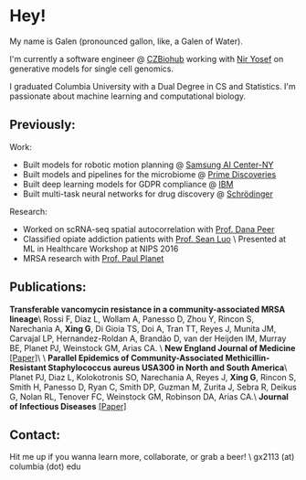 # Hey!

My name is Galen (pronounced gallon, like, a Galen of Water). 

I'm currently a software engineer @ [CZBiohub](https://czbiohub.org) working with [Nir Yosef](https://yoseflab.github.io/) on generative models for single cell genomics. 

I graduated Columbia University with a Dual Degree in CS and Statistics. I'm passionate about machine learning and computational biology.

## Previously: 

Work:
* Built models for robotic motion planning @ [Samsung AI Center-NY](https://research.samsung.com/aicenter_ny)
* Built models and pipelines for the microbiome @ [Prime Discoveries](https://www.primediscoveries.com)
* Built deep learning models for GDPR compliance @ [IBM](https://www.ibm.com)
* Built multi-task neural networks for drug discovery @ [Schrödinger](https://www.schrodinger.com)

Research:
* Worked on scRNA-seq spatial autocorrelation with [Prof. Dana Peer](https://www.mskcc.org/research/ski/labs/dana-pe-er)
* Classified opiate addiction patients with [Prof. Sean Luo](http://www.columbia.edu/~xsl2101/) \\
Presented at ML in Healthcare Workshop at NIPS 2016
* MRSA research with [Prof. Paul Planet](https://www.chop.edu/doctors/planet-paul-j)

## Publications:
**Transferable vancomycin resistance in a community-associated MRSA lineage**\\
Rossi F, Diaz L, Wollam A, Panesso D, Zhou Y, Rincon S, Narechania A, **Xing G**, Di Gioia 	TS, Doi A, Tran TT, Reyes J, Munita JM, Carvajal LP, Hernandez-Roldan A, Brandão D, van der Heijden IM, Murray BE, Planet PJ, Weinstock GM, Arias CA. \\
**New England Journal of Medicine** [[Paper]](https://www.nejm.org/doi/10.1056/NEJMoa1303359?url_ver=Z39.88-2003&rfr_id=ori:rid:crossref.org&rfr_dat=cr_pub%3dwww.ncbi.nlm.nih.gov)\\
\\
**Parallel Epidemics of Community-Associated Methicillin-Resistant Staphylococcus aureus USA300 in North and South America**\\
Planet PJ, Diaz L, Kolokotronis SO, Narechania A, Reyes J, **Xing G**, Rincon S, Smith H, Panesso D, Ryan C, Smith DP, Guzman M, Zurita J, Sebra R, Deikus G, Nolan RL, Tenover FC, Weinstock GM, Robinson DA, Arias CA.\\
**Journal of Infectious Diseases** [[Paper]](https://www.ncbi.nlm.nih.gov/pubmed/26048971)

## Contact:
Hit me up if you wanna learn more, collaborate, or grab a beer! \\
gx2113 (at) columbia (dot) edu
